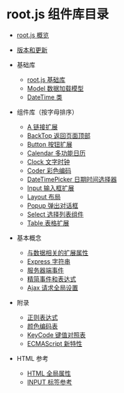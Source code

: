 # root.js 组件库目录

* [root.js 概览](/root.js/overview.md)
* [版本和更新](/root.js/version.md)

* 基础库
    + [root.js 基础库](/root.js/root.md)
    + [Model 数据加载模型](/root.js/model.md)
    + [DateTime 类](/root.js/datetime.md)
    
* 组件库（按字母排序）
    + [A 链接扩展](/root.js/anchor.md)
    + [BackTop 返回页面顶部](/root.js/backtop.md)
    + [Button 按钮扩展](/root.js/button.md)
    + [Calendar 多功能日历](/root.js/calendar.md)
    + [Clock 文字时钟](/root.js/clock.md)
    + [Coder 彩色编码](/root.js/coder.md)    
    + [DateTimePicker 日期时间选择器](/root.js/datetimepicker.md)
    + [Input 输入框扩展](/root.js/input.md)
    + [Layout 布局](/root.js/layout.md)
    + [Popup 弹出对话框](/root.js/popup.md)
    + [Select 选择列表组件](/root.js/select.md)
    + [Table 表格扩展](/root.js/table.md)

* 基本概念
    + [与数据相关的扩展属性](/root.js/data.md)
    + [Express 字符串](/root.js/express.md)
    + [服务器端事件](/root.js/server.md)
    + [精简事件和表达式](/root.js/event.md)
    + [Ajax 请求全局设置](/root.js/ajax.md)

* 附录
    + [正则表达式](/root.js/regex.md)
    + [颜色编码表](/root.js/colors.md)
    + [KeyCode 键值对照表](/root.js/keycodes.md)
    + [ECMAScript 新特性](/root.js/es.md)

* HTML 参考
    + [HTML 全局属性](/root.js/html.md)
    + [INPUT 标签参考](/root.js/input-native.md)